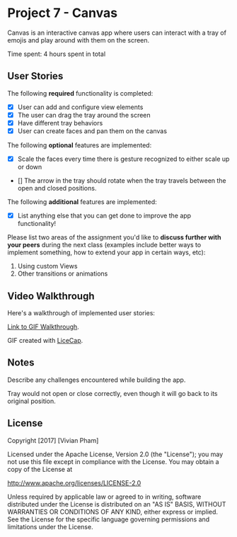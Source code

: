 # Project 7 - Canvas

Canvas is an interactive canvas app where users can interact with a tray of emojis and
play around with them on the screen.

Time spent: 4 hours spent in total

## User Stories

The following **required** functionality is completed:

- [x] User can add and configure view elements
- [x] The user can drag the tray around the screen
- [x] Have different tray behaviors
- [x] User can create faces and pan them on the canvas

The following **optional** features are implemented:

- [x] Scale the faces every time there is gesture recognized to either scale up or down
- [] The arrow in the tray should rotate when the tray travels between the open and closed positions.

The following **additional** features are implemented:

- [x] List anything else that you can get done to improve the app functionality!


Please list two areas of the assignment you'd like to **discuss further with your peers** during the next class (examples include better ways to implement something, how to extend your app in certain ways, etc):

1. Using custom Views
2. Other transitions or animations

## Video Walkthrough 

Here's a walkthrough of implemented user stories:

[Link to GIF Walkthrough](http://i.imgur.com/fdASEJm.gif).

GIF created with [LiceCap](http://www.cockos.com/licecap/).

## Notes

Describe any challenges encountered while building the app.

Tray would not open or close correctly, even though it will go back to its original position.

## License

Copyright [2017] [Vivian Pham]

Licensed under the Apache License, Version 2.0 (the "License");
you may not use this file except in compliance with the License.
You may obtain a copy of the License at

http://www.apache.org/licenses/LICENSE-2.0

Unless required by applicable law or agreed to in writing, software
distributed under the License is distributed on an "AS IS" BASIS,
WITHOUT WARRANTIES OR CONDITIONS OF ANY KIND, either express or implied.
See the License for the specific language governing permissions and
limitations under the License.
